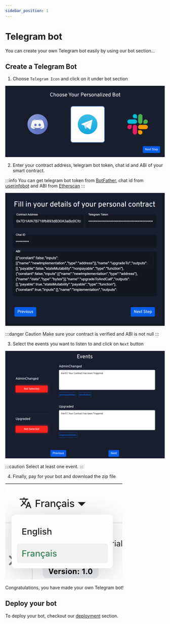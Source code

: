 ```yaml
---
sidebar_position: 1
---
```


# Telegram bot

You can create your own Telegram bot easily by using our bot section...

## Create a Telegram Bot

1. Choose `Telegram Icon` and click on it under bot section

![Telegram Icon](./img/telegram-icon.png)

2. Enter your contract address, telegram bot token, chat id and ABi of your smart contract.

:::info
You can get telegram bot token from [BotFather](https://t.me/BotFather), chat id from [userinfobot](https://t.me/userinfobot) and ABI from [Etherscan](https://etherscan.io/)
:::

![Telegram Bot form](./img/telegram-contract-form.png)

:::danger Caution
Make sure your contract is verified and ABI is not null
:::

3. Select the events you want to listen to and click on `Next` button

![Telegram bot events](./img/select-events.png)

:::caution
Select at least one event.
:::

4. Finally, pay for your bot and download the zip file

![Docs Version Dropdown](./img/localeDropdown.png)

Congratulations, you have made your own Telegram bot!

## Deploy your bot

To deploy your bot, checkout our [deployment](/deployment/credence) section.
